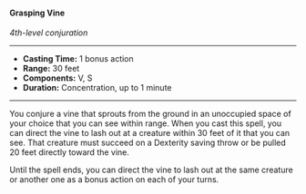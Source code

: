 #### Grasping Vine
*4th-level conjuration*
___
- **Casting Time:** 1 bonus action
- **Range:** 30 feet
- **Components:** V, S
- **Duration:** Concentration, up to 1 minute
---
You conjure a vine that sprouts from the ground in an unoccupied space of your choice that you can see within range. When you cast this spell, you can direct the vine to lash out at a creature within 30 feet of it that you can see. That creature must succeed on a Dexterity saving throw or be pulled 20 feet directly toward the vine.

Until the spell ends, you can direct the vine to lash out at the same creature or another one as a bonus action on each of your turns.